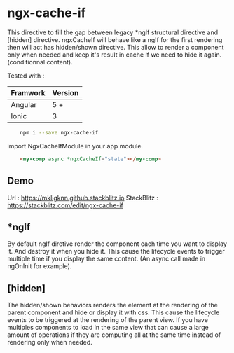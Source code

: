 # ngx-cache-if

This directive to fill the gap between legacy *ngIf structural directive and [hidden] directive.
ngxCacheIf will behave like a ngIf for the first rendering then will act has hidden/shown directive.
This allow to render a component only when needed and keep it's result in cache if we need to hide it again. (conditionnal content).

Tested with :	

| Framwork | Version |
| -------- | -------- |
| Angular  | 5 +   |
| Ionic    | 3 |

```sh
    npm i --save ngx-cache-if
```
import NgxCacheIfModule in your app module.

```html
    <my-comp async *ngxCacheIf="state"></my-comp>
```

## Demo

Url : https://mkligknn.github.stackblitz.io
StackBlitz : https://stackblitz.com/edit/ngx-cache-if

## *ngIf

By default ngIf diretive render the component each time you want to display it. And destroy it when you hide it. This cause the lifecycle events to trigger multiple time if you display the same content. (An async call made in ngOnInit for example).

## [hidden]

The hidden/shown behaviors renders the element at the rendering of the parent component and hide or display it with css. This cause the lifecycle events to be triggered at the rendering of the parent view. If you have multiples components to load in the same view that can cause a large amount of operations if they are computing all at the same time instead of rendering only when needed.
